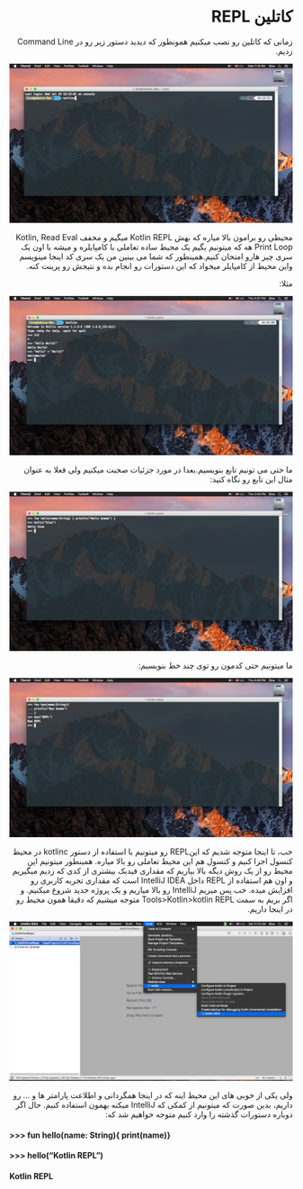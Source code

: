 <div dir="rtl">

# کاتلین REPL

زمانی که کاتلین رو نصب میکنیم همونطور که دیدید دستور زیر رو در Command Line زدیم.


<img src="./kotlinc-command.png" />

محیطی رو برامون بالا میاره که بهش Kotlin REPL میگیم  و مخفف Kotlin, Read Eval Print Loop هه که میتونیم بگیم یک محیط ساده تعاملی با کامپایلره و میشه با اون یک سری چیز هارو امتحان کنیم.همینطور که شما می بینین من یک سری کد اینجا مینویسم واین محیط از کامپایلر میخواد که این دستورات رو انجام بده و نتیجش رو پرینت کنه.

مثلا:

<img src="./hello-world.png" />

ما حتی می تونیم تابع بنویسیم.بعدا در مورد جزئیات صحبت میکنیم ولی فعلا به عنوان مثال این تابع رو نگاه کنید:

<img src="./hello-fun.png" />

ما میتونیم حتی کدمون رو توی چند خط بنویسیم:

<img src="./bye-repl.png" />

خب، تا اینجا متوجه شدیم که اینREPL  رو میتونیم با استفاده از دستور kotlinc در محیط کنسول اجرا کنیم و کنسول هم این محیط تعاملی رو بالا میاره. همینطور میتونیم این محیط رو از یک روش دیگه بالا بیاریم که مقداری فیدبک بیشتری از کدی که زدیم میگیریم و اون هم استفاده از REPL داخل IntelliJ IDEA است که مقداری تجربه کاربری رو افزایش میده. خب پس میریم IntelliJ رو بالا میاریم و یک پروژه جدید شروع میکنیم. و اگر بریم به سمت Tools>Kotlin>kotlin REPL متوجه میشیم که دقیقا همون محیط رو در اینجا داریم.

<img src="./repl-in-idea.png" />

 ولی یکی از خوبی های این محیط اینه که در اینجا همگردانی و اطلاعت پارامتر ها و ... رو داریم، بدین صورت که میتونیم از کمکی که IntelliJ میکنه بهمون استفاده کنیم. حال اگر دوباره دستورات گذشته را وارد کنیم متوجه خواهیم شد که:
 
</div>

#### >>> fun hello(name: String){ print(name)}
#### >>> hello(“Kotlin REPL”)
#### Kotlin REPL
